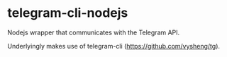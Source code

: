 telegram-cli-nodejs
===================

Nodejs wrapper that communicates with the Telegram API.

Underlyingly makes use of telegram-cli (https://github.com/vysheng/tg).
